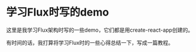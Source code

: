 # 学习Flux时写的demo
这里是我学习Flux架构时写的一些demo，它们都是用create-react-app创建的。

有时间的话，我打算将学习Flux时的一些心得总结一下，写成一篇教程。

